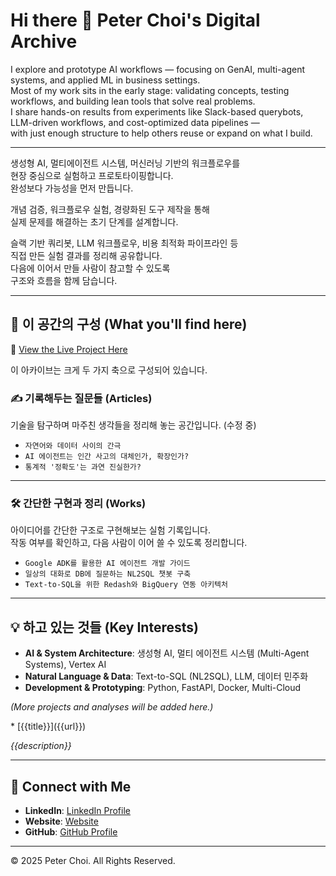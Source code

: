 # Hi there 👋 Peter Choi's Digital Archive

I explore and prototype AI workflows — focusing on GenAI, multi-agent systems, and applied ML in business settings.  
Most of my work sits in the early stage: validating concepts, testing workflows, and building lean tools that solve real problems.  
I share hands-on results from experiments like Slack-based querybots, LLM-driven workflows, and cost-optimized data pipelines —  
with just enough structure to help others reuse or expand on what I build.

---

생성형 AI, 멀티에이전트 시스템, 머신러닝 기반의 워크플로우를  
현장 중심으로 실험하고 프로토타이핑합니다.  
완성보다 가능성을 먼저 만듭니다.  

개념 검증, 워크플로우 실험, 경량화된 도구 제작을 통해  
실제 문제를 해결하는 초기 단계를 설계합니다.  

슬랙 기반 쿼리봇, LLM 워크플로우, 비용 최적화 파이프라인 등  
직접 만든 실험 결과를 정리해 공유합니다.  
다음에 이어서 만들 사람이 참고할 수 있도록  
구조와 흐름을 함께 담습니다.

---

## 🧭 이 공간의 구성 (What you'll find here)  
🔗 [View the Live Project Here](https://jae-choi.github.io/news/)  

이 아카이브는 크게 두 가지 축으로 구성되어 있습니다.

### ✍️ 기록해두는 질문들 (Articles)  
기술을 탐구하며 마주친 생각들을 정리해 놓는 공간입니다. (수정 중)

- `자연어와 데이터 사이의 간극`  
- `AI 에이전트는 인간 사고의 대체인가, 확장인가?`  
- `통계적 '정확도'는 과연 진실한가?`

---

### 🛠️ 간단한 구현과 정리 (Works)  
아이디어를 간단한 구조로 구현해보는 실험 기록입니다.  
작동 여부를 확인하고, 다음 사람이 이어 쓸 수 있도록 정리합니다.

- `Google ADK를 활용한 AI 에이전트 개발 가이드`  
- `일상의 대화로 DB에 질문하는 NL2SQL 챗봇 구축`  
- `Text-to-SQL을 위한 Redash와 BigQuery 연동 아키텍처`

---

## 💡 하고 있는 것들 (Key Interests)

- **AI & System Architecture**: 생성형 AI, 멀티 에이전트 시스템 (Multi-Agent Systems), Vertex AI  
- **Natural Language & Data**: Text-to-SQL (NL2SQL), LLM, 데이터 민주화  
- **Development & Prototyping**: Python, FastAPI, Docker, Multi-Cloud

*(More projects and analyses will be added here.)*

<!-- posts:START -->* [{{title}}]({{url}})  
  _{{description}}_<!-- posts:END -->


---

## 🤝 Connect with Me

- **LinkedIn**: [LinkedIn Profile](https://www.linkedin.com/in/jaeeun-choi-a660b718b/)  
- **Website**: [Website](https://jae-choi.github.io/news/)  
- **GitHub**: [GitHub Profile](https://github.com/jae-choi)

---

© 2025 Peter Choi. All Rights Reserved.
